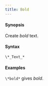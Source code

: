 ```yaml
---
title: Bold
---
```


#### Synopsis

Create *bold* text.

#### Syntax

```
\*_Text_*
```

#### Examples

`\*bold*` gives *bold*.

